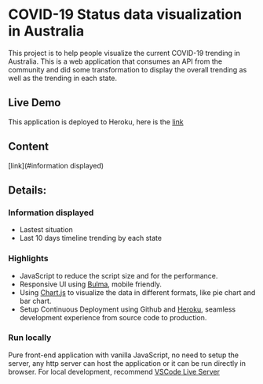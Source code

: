 # COVID-19 Status data visualization in Australia

This project is to help people visualize the current COVID-19 trending in Australia. This is a web application that consumes an API from the community and did some transformation to display the overall trending as well as the trending in each state.
​

## Live Demo

This application is deployed to Heroku, here is the [link](https://c19-trending.herokuapp.com/)
​

## Content

[link](#information displayed)

## Details:

### Information displayed

- Lastest situation
- Last 10 days timeline trending by each state
  ​

### Highlights

- JavaScript to reduce the script size and for the performance.
- Responsive UI using [Bulma](https://bulma.io/), mobile friendly.
- Using [Chart.js](https://www.chartjs.org/) to visualize the data in different formats, like pie chart and bar chart.
- Setup Continuous Deployment using Github and [Heroku](https://www.heroku.com/), seamless development experience from source code to production.
  ​

### Run locally

Pure front-end application with vanilla JavaScript, no need to setup the server, any http server can host the application or it can be run directly in browser.
For local development, recommend [VSCode Live Server](https://marketplace.visualstudio.com/items?itemName=ritwickdey.LiveServer)
